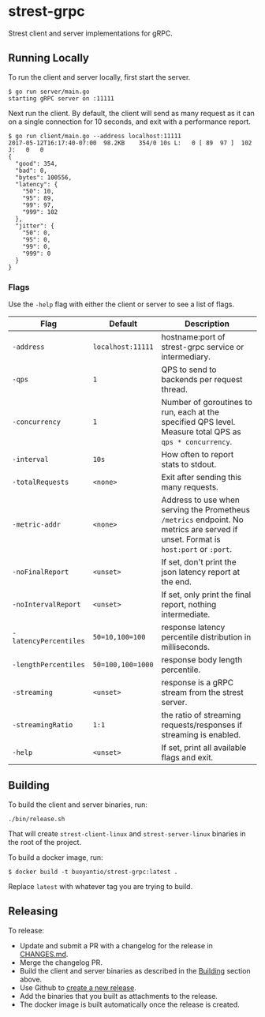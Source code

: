 # strest-grpc

Strest client and server implementations for gRPC.

## Running Locally

To run the client and server locally, first start the server.

```
$ go run server/main.go
starting gRPC server on :11111
```

Next run the client. By default, the client will send as many request as it can
on a single connection for 10 seconds, and exit with a performance report.

```
$ go run client/main.go --address localhost:11111
2017-05-12T16:17:40-07:00  98.2KB    354/0 10s L:   0 [ 89  97 ]  102 J:   0   0
{
  "good": 354,
  "bad": 0,
  "bytes": 100556,
  "latency": {
    "50": 10,
    "95": 89,
    "99": 97,
    "999": 102
  },
  "jitter": {
    "50": 0,
    "95": 0,
    "99": 0,
    "999": 0
  }
}
```

### Flags

Use the `-help` flag with either the client or server to see a list of flags.

| Flag                  | Default   | Description |
|-----------------------|-----------|-------------|
| `-address`            | `localhost:11111` | hostname:port of strest-grpc service or intermediary. |
| `-qps`                | `1`       | QPS to send to backends per request thread. |
| `-concurrency`        | `1`       | Number of goroutines to run, each at the specified QPS level. Measure total QPS as `qps * concurrency`. |
| `-interval`           | `10s`     | How often to report stats to stdout. |
| `-totalRequests`      | `<none>`  | Exit after sending this many requests. |
| `-metric-addr`        | `<none>`  | Address to use when serving the Prometheus `/metrics` endpoint. No metrics are served if unset. Format is `host:port` or `:port`. |
| `-noFinalReport`      | `<unset>` | If set, don't print the json latency report at the end. |
| `-noIntervalReport`   | `<unset>` | If set, only print the final report, nothing intermediate. |
| `-latencyPercentiles` | `50=10,100=100` | response latency percentile distribution in milliseconds. |
| `-lengthPercentiles`  | `50=100,100=1000` | response body length percentile. |
| `-streaming`          | `<unset>` | response is a gRPC stream from the strest server. |
| `-streamingRatio`     | `1:1`     | the ratio of streaming requests/responses if streaming is enabled. |
| `-help`               | `<unset>` | If set, print all available flags and exit. |

## Building

To build the client and server binaries, run:

```
./bin/release.sh
```

That will create `strest-client-linux` and `strest-server-linux` binaries in the
root of the project.

To build a docker image, run:

```
$ docker build -t buoyantio/strest-grpc:latest .
```

Replace `latest` with whatever tag you are trying to build.

## Releasing

To release:

* Update and submit a PR with a changelog for the release in [CHANGES.md](CHANGES.md).
* Merge the changelog PR.
* Build the client and server binaries as described in the [Building](#building) section above.
* Use Github to [create a new release](https://github.com/BuoyantIO/strest-grpc/releases/new).
* Add the binaries that you built as attachments to the release.
* The docker image is built automatically once the release is created.
